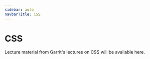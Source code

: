 ```yaml
---
sidebar: auto
navbarTitle: CSS
---
```


# CSS
Lecture material from Garrit's lectures on CSS will be available here.